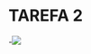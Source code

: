 TAREFA 2
========

-<img src="https://latex.codecogs.com/gif.latex?\dot{\tilde{\phi}} = \dot{phi}_d - \dot{phi}\text{ (segunda derivada temporal)} " /> 

